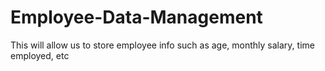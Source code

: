 # Employee-Data-Management

This will allow us to store employee info such as age, monthly salary, time employed, etc
